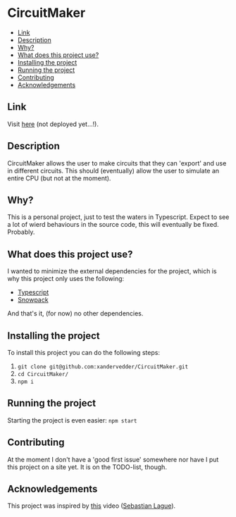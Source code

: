 # CircuitMaker

- [Link](#link)
- [Description](#description)
- [Why?](#why)
- [What does this project use?](#what-does-this-project-use)
- [Installing the project](#installing-the-project)
- [Running the project](#running-the-project)
- [Contributing](#contributing)
- [Acknowledgements](#acknowledgements)

## Link
Visit [here](https://circuit-maker.herokuapp.com/) (not deployed yet...!).
## Description
CircuitMaker allows the user to make circuits that they can 'export' and use in different circuits. This should (eventually) allow the user to simulate an entire CPU (but not at the moment).

## Why?
This is a personal project, just to test the waters in Typescript. Expect to see a lot of wierd behaviours in the source code, this will eventually be fixed. Probably.

## What does this project use?
I wanted to minimize the external dependencies for the project, which is why this project only uses the following:
 - [Typescript](https://www.typescriptlang.org/)
 - [Snowpack](https://www.snowpack.dev/)

And that's it, (for now) no other dependencies.

## Installing the project
To install this project you can do the following steps:
1. `git clone git@github.com:xandervedder/CircuitMaker.git`
2. `cd CircuitMaker/`
3. `npm i`

## Running the project
Starting the project is even easier: `npm start`

## Contributing
At the moment I don't have a 'good first issue' somewhere nor have I put this project on a site yet. It is on the TODO-list, though.

## Acknowledgements
This project was inspired by [this](https://www.youtube.com/watch?v=QZwneRb-zqA) video ([Sebastian Lague](https://www.youtube.com/channel/UCmtyQOKKmrMVaKuRXz02jbQ)).
